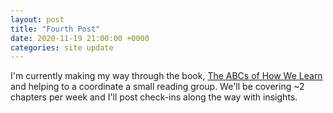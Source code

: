 ```yaml
---
layout: post
title: "Fourth Post"
date: 2020-11-19 21:00:00 +0000
categories: site update
---
```


I'm currently making my way through the book, [The ABCs of How We Learn](https://smile.amazon.com/ABCs-How-Learn-Scientifically-Approaches-ebook/dp/B016CAJLBA) and helping to a coordinate a small reading group. We'll be covering ~2 chapters per week and I'll post check-ins along the way with insights.

